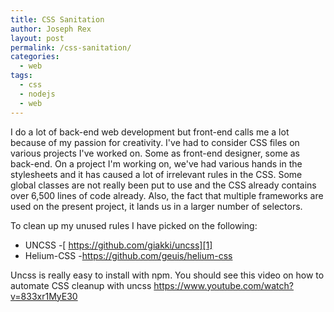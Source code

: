 ```yaml
---
title: CSS Sanitation
author: Joseph Rex
layout: post
permalink: /css-sanitation/
categories:
  - web
tags:
  - css
  - nodejs
  - web
---
```

I do a lot of back-end web development but front-end calls me a lot because of my passion for creativity. I've had to consider CSS files on various projects I've worked on. Some as front-end designer, some as back-end. On a project I'm working on, we've had various hands in the stylesheets and it has caused a lot of irrelevant rules in the CSS. Some global classes are not really been put to use and the CSS already contains over 6,500 lines of code already. Also, the fact that multiple frameworks are used on the present project, it lands us in a larger number of selectors.

To clean up my unused rules I have picked on the following:

  * UNCSS -[ https://github.com/giakki/uncss][1]
  * Helium-CSS -<https://github.com/geuis/helium-css>

Uncss is really easy to install with npm. You should see this video on how to automate CSS cleanup with uncss <https://www.youtube.com/watch?v=833xr1MyE30>

 [1]: https://github.com/giakki/uncss